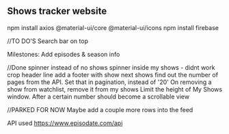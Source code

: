 ## Shows tracker website

npm install axios
@material-ui/core
@material-ui/icons
npm install firebase


//TO DO'S
Search bar on top

Milestones:
Add episodes & season info

//Done
spinner instead of no shows
spinner inside my shows - didnt work
crop header line
add a footer with show next shows
find out the number of pages from the API. Set that in pagination, instead of '20'
On removing a show from watchlist, remove it from my shows
Limit the height of My Shows window. After a certain number should become a scrollable view

//PARKED FOR NOW
Maybe add a couple more rows into the feed

API used
https://www.episodate.com/api